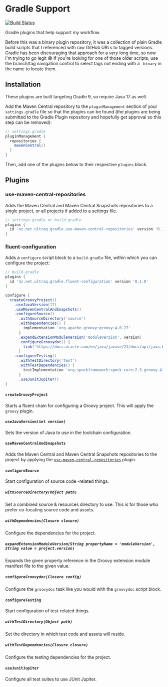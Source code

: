 
Gradle Support
==============

[![Build Status](https://github.com/ultraq/gradle-support/actions/workflows/build.yml/badge.svg)](https://github.com/ultraq/gradle-support/actions)

Gradle plugins that help support my workflow.

Before this was a binary plugin repository, it was a collection of plain Gradle
build scripts that I referenced with raw GitHub URLs to tagged versions.  Gradle
has been discouraging that approach for a *very* long time, so now I'm trying to
go legit 😅  If you're looking for one of those older scripts, use the
branch/tag navigation control to select tags not ending with a `-binary` in the
name to locate them.


Installation
------------

These plugins are built targeting Gradle 9, so require Java 17 as well.

Add the Maven Central repository to the `pluginManagement` section of your
`settings.gradle` file so that the plugins can be found (the plugins are being
submitted to the Gradle Plugin repository and hopefully get approval so this
step can be removed):

```groovy
// settings.gradle
pluginManagement {
  repositories {
    mavenCentral()
  }
}
```

Then, add one of the plugins below to their respective `plugins` block.


Plugins
-------

### use-maven-central-repositories

Adds the Maven Central and Maven Central Snapshots repositories to a single
project, or all projects if added to a settings file.

```groovy
// settings.gradle or build.gradle
plugins {
  id 'nz.net.ultraq.gradle.use-maven-central-repositories' version '0.1.0'
}
```

### fluent-configuration

Adds a `configure` script block to a `build.gradle` file, within which you can
configure the project:

```groovy
// build.gradle
plugins {
  id 'nz.net.ultraq.gradle.fluent-configuration' version '0.1.0'
}

configure {
  createGroovyProject()
    .useJavaVersion(17)
    .useMavenCentralAndSnapshots()
    .configureSource()
      .withSourceDirectory('source')
      .withDependencies() {
        implementation 'org.apache.groovy:groovy:4.0.27'
      }
      .expandExtensionModuleVersion('moduleVersion', version)
      .configureGroovydoc() {
        link('https://docs.oracle.com/en/java/javase/21/docs/api/java.base/', 'java.')
      }
    .configureTesting()
      .withTestDirectory('test')
      .withTestDependencies() {
        testImplementation 'org.spockframework:spock-core:2.3-groovy-4.0'
      }
      .useJunitJupiter()
}
```

#### `createGroovyProject`

Starts a fluent chain for configuring a Groovy project.  This will apply the
`groovy` plugin.

#### `useJavaVersion(int version)`

Sets the version of Java to use in the toolchain configuration.

#### `useMavenCentralAndSnapshots`

Adds the Maven Central and Maven Central Snapshots repositories to the project
by applying the [`use-maven-central-repositories`](#use-maven-central-repositories)
plugin.

#### `configureSource`

Start configuration of source code -related things.

##### `withSourceDirectory(Object path)`

Set a combined source & resources directory to use.  This is for those who
prefer co-locating source code and assets.

##### `withDependencies(Closure closure)`

Configure the dependencies for the project.

##### `expandExtensionModuleVersion(String propertyName = 'moduleVersion', String value = project.version)`

Expands the given property reference in the Groovy extension module manifest
file to the given value.

##### `configureGroovydoc(Closure config)`

Configure the `groovydoc` task like you would with the `groovydoc` script block.

#### `configureTesting`

Start configuration of test-related things.

##### `withTestDirectory(Object path)`

Set the directory in which test code and assets will reside.

##### `withTestDependencies(Closure closure)`

Configure the testing dependencies for the project.

#### `useJunitJupiter`

Configure all test suites to use JUnit Jupiter.
